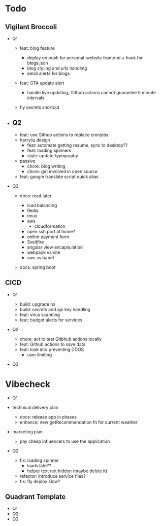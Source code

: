 # Todo

## Vigilant Broccoli

- Q1

  - feat: blog feature
    - deploy on push for personal-website frontend + hook for blogs.json
    - blog styling and urls handling
    - email alerts for blogs
  - feat: GTA update alert

    - handle live updating, Github actions cannot guarantee 5 minute intervals

  - fly secrets shortcut

- ## Q2

  - feat: use Github actions to replace cronjobs
  - harryliu.design
    - feat: automate getting resume, sync to desktop??
    - feat: loading spinners
    - style: update typography
  - passive
    - chore: blog writing
    - chore: get involved in open source
  - feat: google translate script quick alias

- Q3

  - docs: read later

    - load balancing
    - Redis
    - tmux
    - aws
      - cloudformation
    - open ssh port at home?
    - online payment form
    - Sveltfire
    - angular view encapsulation
    - webpack vs vite
    - swc vs babel

  - docs: spring boot

## CICD

- Q1

  - build: upgrade nx
  - build: secrets and api key handling
  - feat: virus scanning
  - feat: budget alerts for services

- Q2

  - chore: act to test Gitbhub actions locally
  - feat: Github actions to save data
  - feat: look into preventing DDOS
    - user limiting

- Q3

# Vibecheck

- Q1

- technical delivery plan
  - docs: release app in phases
  - enhance: new getRecommendation fn for current weather
- marketing plan
  - pay cheap influencers to use the application
- Q2
  - fix: loading spinner
    - loads late??
    - helper text not hidden (maybe delete it)
  - refactor: introduce service files?
  - fix: fly deploy slow?

## Quadrant Template

- Q1
- Q2
- Q3

